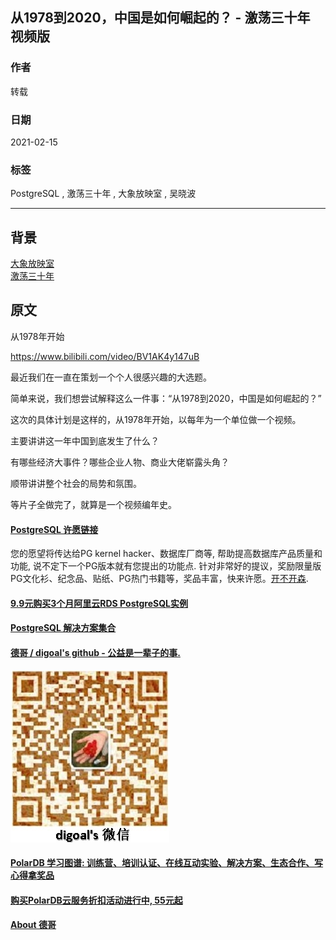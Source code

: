 ## 从1978到2020，中国是如何崛起的？ - 激荡三十年 视频版   
      
### 作者      
转载      
      
### 日期      
2021-02-15       
      
### 标签      
PostgreSQL , 激荡三十年 , 大象放映室 , 吴晓波   
      
----      
      
## 背景    
[大象放映室](https://space.bilibili.com/49246269)  
[激荡三十年](https://www.bilibili.com/video/BV18J411s7GX)   
  
## 原文  
从1978年开始  
  
https://www.bilibili.com/video/BV1AK4y147uB  
  
最近我们在一直在策划一个个人很感兴趣的大选题。  
  
简单来说，我们想尝试解释这么一件事：“从1978到2020，中国是如何崛起的？”  
  
这次的具体计划是这样的，从1978年开始，以每年为一个单位做一个视频。  
  
主要讲讲这一年中国到底发生了什么？  
  
有哪些经济大事件？哪些企业人物、商业大佬崭露头角？  
  
顺带讲讲整个社会的局势和氛围。  
  
等片子全做完了，就算是一个视频编年史。  
  
  
  
    
  
#### [PostgreSQL 许愿链接](https://github.com/digoal/blog/issues/76 "269ac3d1c492e938c0191101c7238216")
您的愿望将传达给PG kernel hacker、数据库厂商等, 帮助提高数据库产品质量和功能, 说不定下一个PG版本就有您提出的功能点. 针对非常好的提议，奖励限量版PG文化衫、纪念品、贴纸、PG热门书籍等，奖品丰富，快来许愿。[开不开森](https://github.com/digoal/blog/issues/76 "269ac3d1c492e938c0191101c7238216").  
  
  
#### [9.9元购买3个月阿里云RDS PostgreSQL实例](https://www.aliyun.com/database/postgresqlactivity "57258f76c37864c6e6d23383d05714ea")
  
  
#### [PostgreSQL 解决方案集合](https://yq.aliyun.com/topic/118 "40cff096e9ed7122c512b35d8561d9c8")
  
  
#### [德哥 / digoal's github - 公益是一辈子的事.](https://github.com/digoal/blog/blob/master/README.md "22709685feb7cab07d30f30387f0a9ae")
  
  
![digoal's wechat](../pic/digoal_weixin.jpg "f7ad92eeba24523fd47a6e1a0e691b59")
  
  
#### [PolarDB 学习图谱: 训练营、培训认证、在线互动实验、解决方案、生态合作、写心得拿奖品](https://www.aliyun.com/database/openpolardb/activity "8642f60e04ed0c814bf9cb9677976bd4")
  
  
#### [购买PolarDB云服务折扣活动进行中, 55元起](https://www.aliyun.com/activity/new/polardb-yunparter?userCode=bsb3t4al "e0495c413bedacabb75ff1e880be465a")
  
  
#### [About 德哥](https://github.com/digoal/blog/blob/master/me/readme.md "a37735981e7704886ffd590565582dd0")
  
